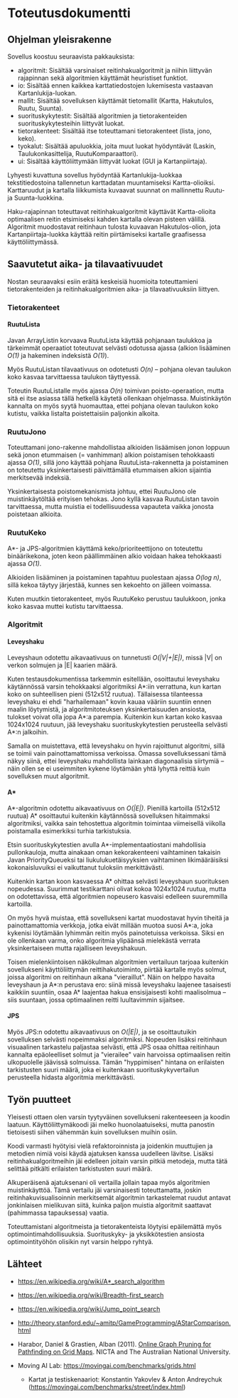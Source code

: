# Toteutusdokumentti

## Ohjelman yleisrakenne

Sovellus koostuu seuraavista pakkauksista:

- algoritmit: Sisältää varsinaiset reitinhakualgoritmit ja niihin liittyvän rajapinnan sekä algoritmien käyttämät heuristiset funktiot.
- io: Sisältää ennen kaikkea karttatiedostojen lukemisesta vastaavan Kartanlukija-luokan.
- mallit: Sisältää sovelluksen käyttämät tietomallit (Kartta, Hakutulos, Ruutu, Suunta).
- suorituskykytestit: Sisältää algoritmien ja tietorakenteiden suorituskykytesteihin liittyvät luokat.
- tietorakenteet: Sisältää itse toteuttamani tietorakenteet (lista, jono, keko).
- tyokalut: Sisältää apuluokkia, joita muut luokat hyödyntävät (Laskin, Taulukonkasittelija, RuutuKomparaattori).
- ui: Sisältää käyttöliittymään liittyvät luokat (GUI ja Kartanpiirtaja).

Lyhyesti kuvattuna sovellus hyödyntää Kartanlukija-luokkaa tekstitiedostoina tallennetun karttadatan muuntamiseksi Kartta-olioiksi. Karttaruudut ja kartalla liikkumista kuvaavat suunnat on mallinnettu Ruutu- ja Suunta-luokkina.

Haku-rajapinnan toteuttavat reitinhakualgoritmit käyttävät Kartta-olioita optimaalisen reitin etsimiseksi kahden kartalla olevan pisteen välillä. Algoritmit muodostavat reitinhaun tulosta kuvaavan Hakutulos-olion, jota Kartanpiirtaja-luokka käyttää reitin piirtämiseksi kartalle graafisessa käyttöliittymässä.

## Saavutetut aika- ja tilavaativuudet

Nostan seuraavaksi esiin eräitä keskeisiä huomioita toteuttamieni tietorakenteiden ja reitinhakualgoritmien aika- ja tilavaativuuksiin liittyen.

### Tietorakenteet

#### RuutuLista

Javan ArrayListin korvaava RuutuLista käyttää pohjanaan taulukkoa ja tärkeimmät operaatiot toteutuvat selvästi odotussa ajassa (alkion lisääminen _O(1)_ ja hakeminen indeksistä _O(1)_).

Myös RuutuListan tilavaativuus on odotetusti _O(n)_ – pohjana olevan taulukon koko kasvaa tarvittaessa taulukon täyttyessä.

Toteutin RuutuListalle myös ajassa _O(n)_ toimivan poisto-operaation, mutta sitä ei itse asiassa tällä hetkellä käytetä ollenkaan ohjelmassa. Muistinkäytön kannalta on myös syytä huomauttaa, ettei pohjana olevan taulukon koko kutistu, vaikka listalta poistettaisiin paljonkin alkoita.

### RuutuJono

Toteuttamani jono-rakenne mahdollistaa alkioiden lisäämisen jonon loppuun sekä jonon etummaisen (= vanhimman) alkion poistamisen tehokkaasti ajassa _O(1)_, sillä jono käyttää pohjana RuutuLista-rakennetta ja poistaminen on toteutettu yksinkertaisesti päivittämällä etummaisen alkion sijaintia merkitsevää indeksiä.

Yksinkertaisesta poistomekanismista johtuu, ettei RuutuJono ole muistinkäytöltää erityisen tehokas. Jono kyllä kasvaa RuutuListan tavoin tarvittaessa, mutta muistia ei todellisuudessa vapauteta vaikka jonosta poistetaan alkioita.

### RuutuKeko

A\*- ja JPS-algoritmien käyttämä keko/prioriteettijono on toteutettu binäärikekona, joten keon päällimmäinen alkio voidaan hakea tehokkaasti ajassa _O(1)_.

Alkioiden lisääminen ja poistaminen tapahtuu puolestaan ajassa _O(log n)_, sillä kekoa täytyy järjestää, kunnes sen kekoehto on jälleen voimassa.

Kuten muutkin tietorakenteet, myös RuutuKeko perustuu taulukkoon, jonka koko kasvaa muttei kutistu tarvittaessa.

### Algoritmit

#### Leveyshaku

Leveyshaun odotettu aikavaativuus on tunnetusti _O(\|V\|+\|E\|)_, missä |V| on verkon solmujen ja |E| kaarien määrä.

Kuten testausdokumentissa tarkemmin esitellään, osoittautui leveyshaku käytännössä varsin tehokkaaksi algoritmiksi A\*:iin verrattuna, kun kartan koko on suhteellisen pieni (512x512 ruutua). Tällaisessa tilanteessa leveyshaku ei ehdi "harhailemaan" kovin kauaa vääriin suuntiin ennen maalin löytymistä, ja algoritmitoteuksen yksinkertaisuuden ansiosta, tulokset voivat olla jopa A\*:a parempia. Kuitenkin kun kartan koko kasvaa 1024x1024 ruutuun, jää leveyshaku suorituskykytestien perusteella selvästi A\*:n jalkoihin.

Samalla on muistettava, että leveyshaku on hyvin rajoittunut algoritmi, sillä se toimii vain painottamattomissa verkoissa. Omassa sovelluksessani tämä näkyy siinä, ettei leveyshaku mahdollista lainkaan diagonaalisia siirtymiä – näin ollen se ei useimmiten kykene löytämään yhtä lyhyttä reittiä kuin sovelluksen muut algoritmit.

#### A\*

A\*-algoritmin odotettu aikavaativuus on _O(\|E\|)_. Pienillä kartoilla (512x512 ruutua) A\* osoittautui kuitenkin käytännössä sovelluksen hitaimmaksi algoritmiksi, vaikka sain tehostettua algoritmin toimintaa viimeisellä viikolla poistamalla esimerkiksi turhia tarkistuksia.

Etsin suorituskykytestien avulla A\*-implementaatiostani mahdollisia pullonkauloja, mutta ainakaan oman kekorakenteeni vaihtaminen takaisin Javan PriorityQueueksi tai liukulukuetäisyyksien vaihtaminen likimääräisiksi kokonaisluvuiksi ei vaikuttanut tuloksiin merkittävästi.

Kuitenkin kartan koon kasvaessa A\* ohittaa selvästi leveyshaun suorituksen nopeudessa. Suurimmat testikarttani olivat kokoa 1024x1024 ruutua, mutta on odotettavissa, että algoritmien nopeusero kasvaisi edelleen suuremmilla kartoilla.

On myös hyvä muistaa, että sovellukseni kartat muodostavat hyvin tiheitä ja painottamattomia verkkoja, jotka eivät millään muotoa suosi A\*:a, joka kykenisi löytämään lyhimmän reitin myös painotetuissa verkoissa. Siksi en ole ollenkaan varma, onko algoritmia ylipäänsä mielekästä verrata yksinkertaiseen mutta rajalliseen leveyshakuun.

Toisen mielenkiintoisen näkökulman algoritmien vertailuun tarjoaa kuitenkin sovellukseni käyttöliittymän reittihakutoiminto, piirtää kartalle myös solmut, joissa algoritmi on reitinhaun aikana "vieraillut". Näin on helppo havaita leveyshaun ja A\*:n perustava ero: siinä missä leveyshaku laajenee tasaisesti kaikkiin suuntiin, osaa A\* laajentaa hakua ensisijaisesti kohti maalisolmua – siis suuntaan, jossa optimaalinen reitti luultavimmin sijaitsee.

#### JPS

Myös JPS:n odotettu aikavaativuus on _O(\|E\|)_, ja se osoittautuikin sovelluksen selvästi nopeimmaksi algoritmiksi. Nopeuden lisäksi reitinhaun visuaalinen tarkastelu paljastaa selvästi, että JPS osaa ohittaa reitinhaun kannalta epäoleelliset solmut ja "vierailee" vain harvoissa optimaalisen reitin ulkopuolelle jäävissä solmuissa. Tämän "hyppimisen" hintana on erilaisten tarkistusten suuri määrä, joka ei kuitenkaan suorituskykyvertailun perusteella hidasta algoritmia merkittävästi.

## Työn puutteet

Yleisesti ottaen olen varsin tyytyväinen sovellukseni rakenteeseen ja koodin laatuun. Käyttöliittymäkoodi jäi melko huonolaatuiseksi, mutta panostin tietoisesti siihen vähemmän kuin sovelluksen muihin osiin.

Koodi varmasti hyötyisi vielä refaktoroinnista ja joidenkin muuttujien ja metodien nimiä voisi käydä ajatuksen kanssa uudelleen lävitse. Lisäksi reitinhakualgoritmeihin jäi edelleen joitain varsin pitkiä metodeja, mutta tätä selittää pitkälti erilaisten tarkistusten suuri määrä.

Alkuperäisenä ajatuksenani oli vertailla jollain tapaa myös algoritmien muistinkäyttöä. Tämä vertailu jäi varsinaisesti toteuttamatta, joskin reitinhakuvisualisoinnin merkitsemät algoritmin tarkastelemat ruudut antavat jonkinlaisen mielikuvan siitä, kuinka paljon muistia algoritmit saattavat (pahimmassa tapauksessa) vaatia.

Toteuttamistani algoritmeista ja tietorakenteista löytyisi epäilemättä myös optimointimahdollisuuksia. Suorituskyky- ja yksikkötestien ansiosta optimointityöhön olisikin nyt varsin helppo ryhtyä.

## Lähteet

- https://en.wikipedia.org/wiki/A*_search_algorithm

- https://en.wikipedia.org/wiki/Breadth-first_search

- https://en.wikipedia.org/wiki/Jump_point_search

- http://theory.stanford.edu/~amitp/GameProgramming/AStarComparison.html

- Harabor, Daniel & Grastien, Alban (2011). [Online Graph Pruning for Pathfinding on Grid Maps](http://users.cecs.anu.edu.au/~dharabor/data/papers/harabor-grastien-aaai11.pdf). NICTA and The Australian National University.

- Moving AI Lab: https://movingai.com/benchmarks/grids.html
  - Kartat ja testiskenaariot: Konstantin Yakovlev & Anton Andreychuk (https://movingai.com/benchmarks/street/index.html)